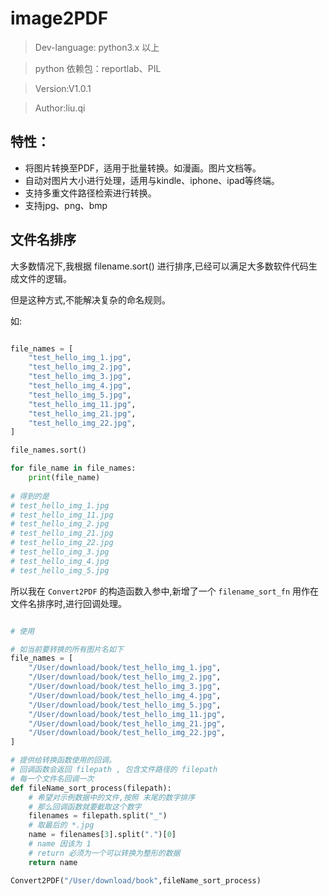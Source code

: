 # image2PDF

> Dev-language: python3.x 以上

> python 依赖包：reportlab、PIL

> Version:V1.0.1

> Author:liu.qi

## 特性：

* 将图片转换至PDF，适用于批量转换。如漫画。图片文档等。
* 自动对图片大小进行处理，适用与kindle、iphone、ipad等终端。
* 支持多重文件路径检索进行转换。
* 支持jpg、png、bmp


## 文件名排序

大多数情况下,我根据 filename.sort() 进行排序,已经可以满足大多数软件代码生成文件的逻辑。

但是这种方式,不能解决复杂的命名规则。

如: 
```python

file_names = [
    "test_hello_img_1.jpg",
    "test_hello_img_2.jpg",
    "test_hello_img_3.jpg",
    "test_hello_img_4.jpg",
    "test_hello_img_5.jpg",
    "test_hello_img_11.jpg",
    "test_hello_img_21.jpg",
    "test_hello_img_22.jpg",
]

file_names.sort()

for file_name in file_names:
    print(file_name)
    
# 得到的是
# test_hello_img_1.jpg
# test_hello_img_11.jpg
# test_hello_img_2.jpg
# test_hello_img_21.jpg
# test_hello_img_22.jpg
# test_hello_img_3.jpg
# test_hello_img_4.jpg
# test_hello_img_5.jpg

```


所以我在 `Convert2PDF` 的构造函数入参中,新增了一个 `filename_sort_fn`
用作在文件名排序时,进行回调处理。

```python

# 使用

# 如当前要转换的所有图片名如下
file_names = [
    "/User/download/book/test_hello_img_1.jpg",
    "/User/download/book/test_hello_img_2.jpg",
    "/User/download/book/test_hello_img_3.jpg",
    "/User/download/book/test_hello_img_4.jpg",
    "/User/download/book/test_hello_img_5.jpg",
    "/User/download/book/test_hello_img_11.jpg",
    "/User/download/book/test_hello_img_21.jpg",
    "/User/download/book/test_hello_img_22.jpg",
]

# 提供给转换函数使用的回调。
# 回调函数会返回 filepath , 包含文件路径的 filepath
# 每一个文件名回调一次
def fileName_sort_process(filepath):
    # 希望对示例数据中的文件,按照 末尾的数字排序
    # 那么回调函数就要截取这个数字
    filenames = filepath.split("_")
    # 取最后的 *.jpg
    name = filenames[3].split(".")[0]
    # name 因该为 1
    # return 必须为一个可以转换为整形的数据
    return name

Convert2PDF("/User/download/book",fileName_sort_process)

```


